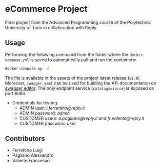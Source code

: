# eCommerce Project

Final project from the Advanced Programming course of the Polytechnic University of Turin in collaboration with Reply. 

## Usage

Performing the following command from the folder where the `docker-compose.yml` is saved to automatically pull and run the containers: 

```bash
docker-compose up -d
```
The file is available in the assets of the project latest release (`v1.0`). Moreover, `swagger.yaml` can be used for building the API documentation on [swagger editor](editor.swagger.io). The only endpoint service (`catalogservice`) is exposed on port 8080.

- Credentials for testing:
    - ADMIN user: _l.ferrettino@reply.it_
    - ADMIN password: _admin_
    - CUSTOMER users: _a.pagliano@reply.it_ and _fr.valente@reply.it_
    - CUSTOMER password: _user_

## Contributors
- Ferrettino Luigi
- Pagliano Alessandro
- Valente Francesco
